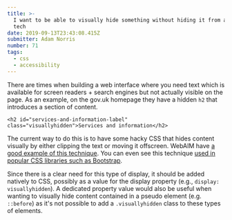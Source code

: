 ```yaml
---
title: >-
  I want to be able to visually hide something without hiding it from assistive
  tech
date: 2019-09-13T23:43:08.415Z
submitter: Adam Norris
number: 71
tags:
  - css
  - accessibility
---
```

There are times when building a web interface where you need text which is available for screen readers + search engines but not actually visible on the page. As an example, on the gov.uk homepage they have a hidden `h2` that introduces a section of content.

`<h2 id="services-and-information-label" class="visuallyhidden">Services and information</h2>`

The current way to do this is to have some hacky CSS that hides content visually by either clipping the text or moving it offscreen. WebAIM have [a good example of this technique](https://webaim.org/techniques/css/invisiblecontent/#techniques). You can even see this technique [used in popular CSS libraries such as Bootstrap](https://github.com/twbs/bootstrap/blob/master/scss/mixins/_screen-reader.scss).

Since there is a clear need for this type of display, it should be added natively to CSS, possibly as a value for the display property (e.g., `display: visuallyhidden`). A dedicated property value would also be useful when wanting to visually hide content contained in a pseudo element (e.g. `::before`) as it's not possible to add a `.visuallyhidden` class to these types of elements.
